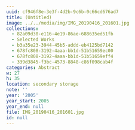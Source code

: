 ```yaml
---
uuid: cf946f8e-3e3f-4d2b-9c6b-0c66cd676ad7
title: (Untitled)
image: ../../media/img/IMG_20190416_201601.jpg
collections:
  - 82a09d30-e116-4e19-86ae-688635ed51fb
  - Selected Works
  - b3a35e23-3944-45b5-addd-eb4125bd7142
  - 678fc808-3192-4aaa-bb1d-51b51659ec00
  - 678fc808-3192-4aaa-bb1d-51b51659eff4
  - 339d3845-f3bc-4573-8848-c86f098cab4f
categories: Abstract
w: 27
h: 35
location: secondary storage
note: ''
year: '2005'
year_start: 2005
year_end: null
file: IMG_20190416_201601.jpg
id: null
---
```


